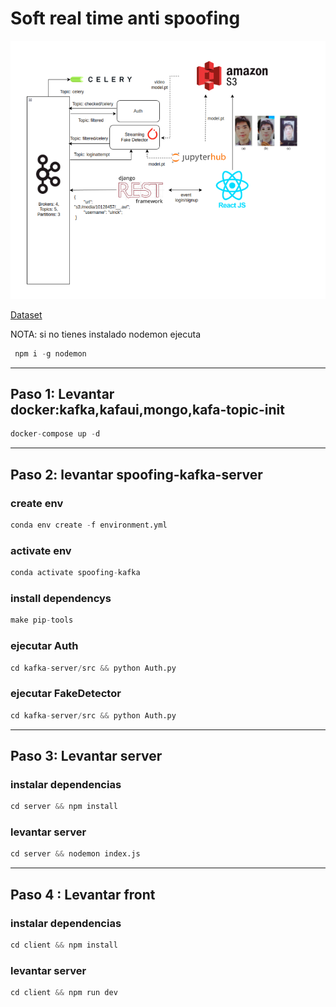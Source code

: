 
# Soft real time anti spoofing


![alt text](proyecto.png)


[Dataset](https://www.dropbox.com/s/aaz282d9wyst0w8/CASIA_faceAntisp.rar
)


NOTA: si no tienes instalado nodemon ejecuta

```python
 npm i -g nodemon
```

---

## Paso 1: Levantar docker:kafka,kafaui,mongo,kafa-topic-init

```python
docker-compose up -d
```


---
## Paso 2:  levantar spoofing-kafka-server


### create env

```python
conda env create -f environment.yml
```

### activate env

```python
conda activate spoofing-kafka
```

### install dependencys

```python
make pip-tools
```

### ejecutar Auth

```python
cd kafka-server/src && python Auth.py
```

### ejecutar FakeDetector

```python
cd kafka-server/src && python Auth.py
```

---

## Paso 3: Levantar server

### instalar dependencias

```python
cd server && npm install

```

### levantar server

```python
cd server && nodemon index.js

```

---
## Paso 4 : Levantar front


### instalar dependencias

```python
cd client && npm install

```

### levantar server

```python
cd client && npm run dev
```
